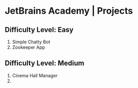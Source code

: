 # JetBrains Academy | Projects

## Difficulty Level: Easy
1) Simple Chatty Bot
2) Zookeeper App

## Difficulty Level: Medium
1) Cinema Hall Manager
2) 
